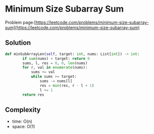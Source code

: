 # Minimum Size Subarray Sum

Problem page:[https://leetcode.com/problems/minimum-size-subarray-sum](https://leetcode.com/problems/minimum-size-subarray-sum)

## Solution

```python
def minSubArrayLen(self, target: int, nums: List[int]) -> int:
        if sum(nums) < target: return 0
        sums, l, res = 0, 0, len(nums)
        for r, val in enumerate(nums):
            sums += val
            while sums >= target:
                sums -= nums[l]
                res = min(res, r - l + 1)
                l += 1
        return res
```

## Complexity

- time: O(n)
- space: O(1)
